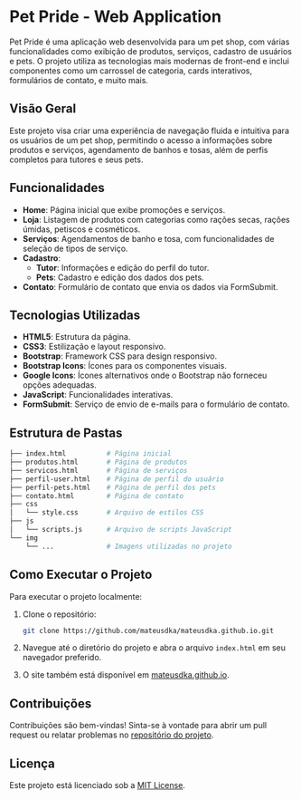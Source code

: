 # Pet Pride - Web Application

Pet Pride é uma aplicação web desenvolvida para um pet shop, com várias funcionalidades como exibição de produtos, serviços, cadastro de usuários e pets. O projeto utiliza as tecnologias mais modernas de front-end e inclui componentes como um carrossel de categoria, cards interativos, formulários de contato, e muito mais.

## Visão Geral

Este projeto visa criar uma experiência de navegação fluida e intuitiva para os usuários de um pet shop, permitindo o acesso a informações sobre produtos e serviços, agendamento de banhos e tosas, além de perfis completos para tutores e seus pets.

## Funcionalidades

- **Home**: Página inicial que exibe promoções e serviços.
- **Loja**: Listagem de produtos com categorias como rações secas, rações úmidas, petiscos e cosméticos.
- **Serviços**: Agendamentos de banho e tosa, com funcionalidades de seleção de tipos de serviço.
- **Cadastro**:
  - **Tutor**: Informações e edição do perfil do tutor.
  - **Pets**: Cadastro e edição dos dados dos pets.
- **Contato**: Formulário de contato que envia os dados via FormSubmit.
  
## Tecnologias Utilizadas

- **HTML5**: Estrutura da página.
- **CSS3**: Estilização e layout responsivo.
- **Bootstrap**: Framework CSS para design responsivo.
- **Bootstrap Icons**: Ícones para os componentes visuais.
- **Google Icons**: Ícones alternativos onde o Bootstrap não forneceu opções adequadas.
- **JavaScript**: Funcionalidades interativas.
- **FormSubmit**: Serviço de envio de e-mails para o formulário de contato.
  
## Estrutura de Pastas

```bash
├── index.html          # Página inicial
├── produtos.html       # Página de produtos
├── servicos.html       # Página de serviços
├── perfil-user.html    # Página de perfil do usuário
├── perfil-pets.html    # Página de perfil dos pets
├── contato.html        # Página de contato
├── css
│   └── style.css       # Arquivo de estilos CSS
├── js
│   └── scripts.js      # Arquivo de scripts JavaScript
└── img
    └── ...             # Imagens utilizadas no projeto
```

## Como Executar o Projeto

Para executar o projeto localmente:

1. Clone o repositório:
   ```bash
   git clone https://github.com/mateusdka/mateusdka.github.io.git
   ```

2. Navegue até o diretório do projeto e abra o arquivo `index.html` em seu navegador preferido.

3. O site também está disponível em [mateusdka.github.io](https://mateusdka.github.io).

## Contribuições

Contribuições são bem-vindas! Sinta-se à vontade para abrir um pull request ou relatar problemas no [repositório do projeto](https://github.com/mateusdka/mateusdka.github.io).

## Licença

Este projeto está licenciado sob a [MIT License](LICENSE).
